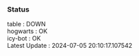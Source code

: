 ### Status


table : DOWN  
hogwarts : OK  
icy-bot : OK  
Latest Update : 2024-07-05 20:10:17.107542
